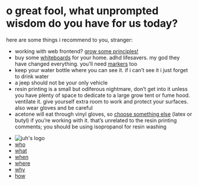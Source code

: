 <!DOCTYPE html>
<html xmlns="http://www.w3.org/1999/xhtml" lang="" xml:lang="">
	<head>
		<meta charset="utf-8" />
		<meta name="generator" content="pandoc" />
		<meta name="viewport" content="width=device-width, initial-scale=1.0, user-scalable=yes" />
										<title>advice | juh</title>
		<style>
			code{white-space: pre-wrap;}
span.smallcaps{font-variant: small-caps;}
div.columns{display: flex; gap: min(4vw, 1.5em);}
div.column{flex: auto; overflow-x: auto;}
div.hanging-indent{margin-left: 1.5em; text-indent: -1.5em;}
ul.task-list{list-style: none;}
ul.task-list li input[type="checkbox"] {
  width: 0.8em;
  margin: 0 0.8em 0.2em -1.6em;
  vertical-align: middle;
}
.display.math{display: block; text-align: center; margin: 0.5rem auto;}
		</style>
				<link rel="stylesheet" href="https://cdn.jtreed.org/css/core.css" />
				<link rel="stylesheet" href="/css/tweaks.css" />
								<!--[if lt IE 9]>
			<script src="//cdnjs.cloudflare.com/ajax/libs/html5shiv/3.7.3/html5shiv-printshiv.min.js"></script>
		<![endif]-->
		<script src=/js/motd-data.js></script>
<script src=https://cdn.jtreed.org/js/motd.js></script>
<link rel=icon href=https://cdn.jtreed.org/img/logo.svg />	</head>
	<body>
		<main>
									<!--header id="title-block-header">
				<h1 class="title">advice</h1>
																			</header-->
									<h1 id="o-great-fool-what-unprompted-wisdom-do-you-have-for-us-today">o great fool, what unprompted wisdom do you have for us today?</h1>
<p>here are some things i recommend to you, stranger:</p>
<ul>
<li>working with web frontend? <a target=_blank href="https://jeffhuang.com/designed_to_last/">grow some principles!</a></li>
<li>buy some <a target=_blank href="https://amazon.com/dp/B06VVBW9BQ">whiteboards</a> for your home. adhd lifesavers. my god they have changed everything. you’ll need <a target=_blank href="https://amazon.com/dp/B0006HXJFK">markers</a> too</li>
<li>keep your water bottle where you can see it. if i can’t see it i just forget to drink water</li>
<li>a jeep should not be your only vehicle</li>
<li>resin printing is a small but odiferous nightmare, don’t get into it unless you have plenty of space to dedicate to a large grow tent or fume hood. ventilate it. give yourself extra room to work and protect your surfaces. also wear gloves and be careful</li>
<li>acetone will eat through vinyl gloves, so <a target=_blank href="http://amo-csd.lbl.gov/downloads/Chemical%20Resistance%20of%20Gloves.pdf">choose something else</a> (latex or butyl) if you’re working with it. that’s unrelated to the resin printing comments; you should be using isopropanol for resin washing</li>
</ul>
					<footer data-bonk-motd="getMotd()"></footer>
		</main>
		<nav>
	<ul>
		<li><img src="https://cdn.jtreed.org/img/logo.svg" alt="juh's logo" /></li>
		<li><a href="/">who</a></li>
		<li><a href="/projects.md">what</a></li>
		<li><a href="javascript:alert('the internet is a timeless place, and i move very slowly')">when</a></li>
		<li><a href="/places.md">where</a></li>
		<li><a href="/essays.md">why</a></li>
		<li><a href="/advice.md">how</a></li>
	</ul>
</nav>	</body>
</html>
